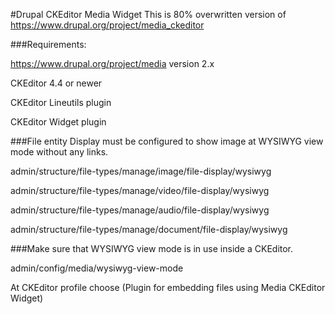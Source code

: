 
#Drupal CKEditor Media Widget
This is 80% overwritten version of https://www.drupal.org/project/media_ckeditor

###Requirements:

https://www.drupal.org/project/media version 2.x

CKEditor 4.4 or newer

CKEditor Lineutils plugin

CKEditor Widget plugin

###File entity Display must be configured to show image at WYSIWYG view mode without any links.

admin/structure/file-types/manage/image/file-display/wysiwyg

admin/structure/file-types/manage/video/file-display/wysiwyg

admin/structure/file-types/manage/audio/file-display/wysiwyg

admin/structure/file-types/manage/document/file-display/wysiwyg

###Make sure that WYSIWYG view mode is in use inside a CKEditor.

admin/config/media/wysiwyg-view-mode

At CKEditor profile choose  (Plugin for embedding files using Media CKEditor Widget)
